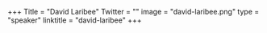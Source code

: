+++
Title = "David Laribee"
Twitter = ""
image = "david-laribee.png"
type = "speaker"
linktitle = "david-laribee"
+++


